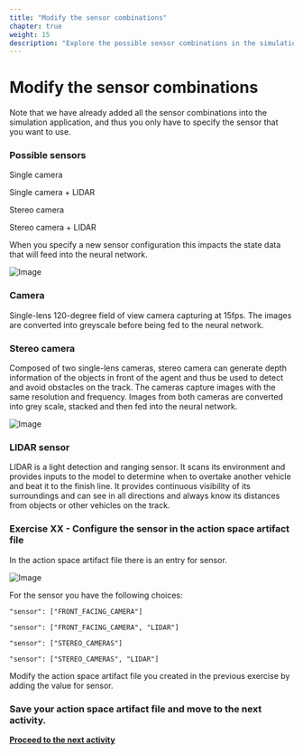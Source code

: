 ```yaml
---
title: "Modify the sensor combinations"
chapter: true
weight: 15
description: "Explore the possible sensor combinations in the simulation application."
---
```


# Modify the sensor combinations

Note that we have already added all the sensor combinations into the simulation application, and thus you only have to specify the sensor that you want to use. 


### Possible sensors

Single camera

Single camera + LIDAR

Stereo camera

Stereo camera + LIDAR

When you specify a new sensor configuration this impacts the state data that will feed into the neural network.



![Image](/images/400workshop/networkinput.png)

### Camera

Single-lens 120-degree field of view camera capturing at 15fps. The images are converted into greyscale before being fed to the neural network.

### Stereo camera

Composed of two single-lens cameras, stereo camera can generate depth information of the objects in front of the agent and thus be used to detect and avoid obstacles on the track. The cameras capture images with the same resolution and frequency. Images from both cameras are converted into grey scale, stacked and then fed into the neural network.

![Image](/images/400workshop/inputembedder.png)

### LIDAR sensor

LIDAR is a light detection and ranging sensor. It scans its environment and provides inputs to the model to determine when to overtake another vehicle and beat it to the finish line. It provides continuous visibility of its surroundings and can see in all directions and always know its distances from objects or other vehicles on the track.



### Exercise XX - Configure the sensor in the action space artifact file

In the action space artifact file there is an entry for sensor.

![Image](/images/400workshop/actionspaceexample.png)

For the sensor you have the following choices:

`"sensor": ["FRONT_FACING_CAMERA"]`

`"sensor": ["FRONT_FACING_CAMERA", "LIDAR"]`

`"sensor": ["STEREO_CAMERAS"]`

`"sensor": ["STEREO_CAMERAS", "LIDAR"]`

Modify the action space artifact file you created in the previous exercise by adding the value for sensor.

### Save your action space artifact file and move to the next activity.

**[Proceed to the next activity](../modifyneuralnetwork/)**

